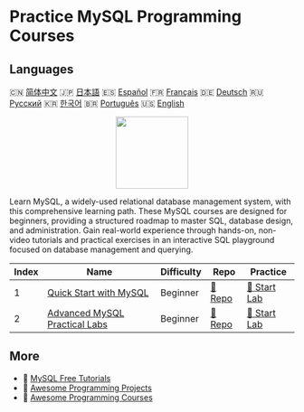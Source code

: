 # Practice MySQL Programming Courses

## Languages

🇨🇳 [简体中文](README_zh.md) 🇯🇵 [日本語](README_ja.md) 🇪🇸 [Español](README_es.md) 🇫🇷 [Français](README_fr.md) 🇩🇪 [Deutsch](README_de.md) 🇷🇺 [Русский](README_ru.md) 🇰🇷 [한국어](README_ko.md) 🇧🇷 [Português](README_pt.md) 🇺🇸 [English](README.md) 

<div align="center">
<img width="128px" src="https://file.labex.io/path/3JJy1bOBmUoZ.png">
</div>

Learn MySQL, a widely-used relational database management system, with this comprehensive learning path. These MySQL courses are designed for beginners, providing a structured roadmap to master SQL, database design, and administration. Gain real-world experience through hands-on, non-video tutorials and practical exercises in an interactive SQL playground focused on database management and querying.

|   Index | Name                                                                                    | Difficulty   | Repo                                                                   | Practice                                                               |
|---------|-----------------------------------------------------------------------------------------|--------------|------------------------------------------------------------------------|------------------------------------------------------------------------|
|       1 | [Quick Start with MySQL](https://labex.io/courses/quick-start-with-mysql)               | Beginner     | [🔗 Repo](https://github.com/labex-labs/quick-start-with-mysql)        | [🚀 Start Lab](https://labex.io/courses/quick-start-with-mysql)        |
|       2 | [Advanced MySQL Practical Labs](https://labex.io/courses/advanced-mysql-practical-labs) | Beginner     | [🔗 Repo](https://github.com/labex-labs/advanced-mysql-practical-labs) | [🚀 Start Lab](https://labex.io/courses/advanced-mysql-practical-labs) |

## More

- 🔗 [MySQL Free Tutorials](https://github.com/labex-labs/mysql-free-tutorials)
- 🔗 [Awesome Programming Projects](https://github.com/labex-labs/awesome-programming-projects)
- 🔗 [Awesome Programming Courses](https://github.com/labex-labs/awesome-programming-courses)

